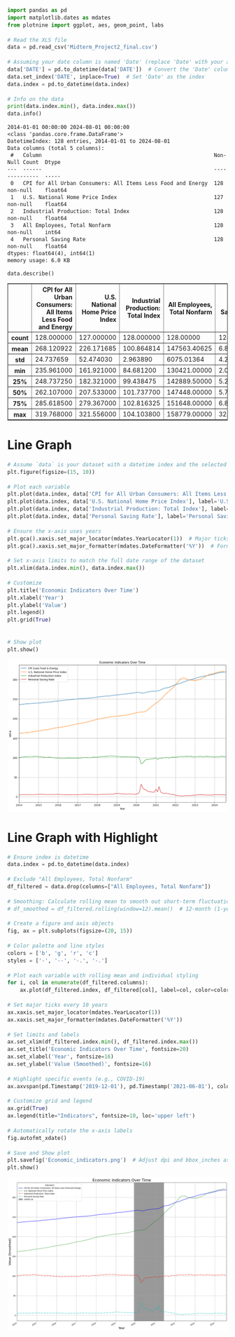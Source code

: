 ```python
import pandas as pd
import matplotlib.dates as mdates
from plotnine import ggplot, aes, geom_point, labs

# Read the XLS file
data = pd.read_csv('Midterm_Project2_final.csv')

# Assuming your date column is named 'Date' (replace 'Date' with your actual column name)
data['DATE'] = pd.to_datetime(data['DATE'])  # Convert the 'Date' column to datetime
data.set_index('DATE', inplace=True)  # Set 'Date' as the index
data.index = pd.to_datetime(data.index)

# Info on the data
print(data.index.min(), data.index.max())
data.info()
```

    2014-01-01 00:00:00 2024-08-01 00:00:00
    <class 'pandas.core.frame.DataFrame'>
    DatetimeIndex: 128 entries, 2014-01-01 to 2024-08-01
    Data columns (total 5 columns):
     #   Column                                                       Non-Null Count  Dtype  
    ---  ------                                                       --------------  -----  
     0   CPI for All Urban Consumers: All Items Less Food and Energy  128 non-null    float64
     1   U.S. National Home Price Index                               127 non-null    float64
     2   Industrial Production: Total Index                           128 non-null    float64
     3   All Employees, Total Nonfarm                                 128 non-null    int64  
     4   Personal Saving Rate                                         128 non-null    float64
    dtypes: float64(4), int64(1)
    memory usage: 6.0 KB
    


```python
data.describe()
```




<div>
<style scoped>
    .dataframe tbody tr th:only-of-type {
        vertical-align: middle;
    }

    .dataframe tbody tr th {
        vertical-align: top;
    }

    .dataframe thead th {
        text-align: right;
    }
</style>
<table border="1" class="dataframe">
  <thead>
    <tr style="text-align: right;">
      <th></th>
      <th>CPI for All Urban Consumers: All Items Less Food and Energy</th>
      <th>U.S. National Home Price Index</th>
      <th>Industrial Production: Total Index</th>
      <th>All Employees, Total Nonfarm</th>
      <th>Personal Saving Rate</th>
    </tr>
  </thead>
  <tbody>
    <tr>
      <th>count</th>
      <td>128.000000</td>
      <td>127.000000</td>
      <td>128.000000</td>
      <td>128.00000</td>
      <td>128.000000</td>
    </tr>
    <tr>
      <th>mean</th>
      <td>268.120922</td>
      <td>226.171685</td>
      <td>100.864814</td>
      <td>147563.40625</td>
      <td>6.878125</td>
    </tr>
    <tr>
      <th>std</th>
      <td>24.737659</td>
      <td>52.474030</td>
      <td>2.963890</td>
      <td>6075.01364</td>
      <td>4.248667</td>
    </tr>
    <tr>
      <th>min</th>
      <td>235.961000</td>
      <td>161.921000</td>
      <td>84.681200</td>
      <td>130421.00000</td>
      <td>2.000000</td>
    </tr>
    <tr>
      <th>25%</th>
      <td>248.737250</td>
      <td>182.321000</td>
      <td>99.438475</td>
      <td>142889.50000</td>
      <td>5.200000</td>
    </tr>
    <tr>
      <th>50%</th>
      <td>262.107000</td>
      <td>207.533000</td>
      <td>101.737700</td>
      <td>147448.00000</td>
      <td>5.750000</td>
    </tr>
    <tr>
      <th>75%</th>
      <td>285.618500</td>
      <td>279.367000</td>
      <td>102.816325</td>
      <td>151648.00000</td>
      <td>6.825000</td>
    </tr>
    <tr>
      <th>max</th>
      <td>319.768000</td>
      <td>321.556000</td>
      <td>104.103800</td>
      <td>158779.00000</td>
      <td>32.000000</td>
    </tr>
  </tbody>
</table>
</div>



# Line Graph


```python
# Assume `data` is your dataset with a datetime index and the selected variables
plt.figure(figsize=(15, 10))

# Plot each variable
plt.plot(data.index, data['CPI for All Urban Consumers: All Items Less Food and Energy'], label='CPI (Less Food & Energy')
plt.plot(data.index, data['U.S. National Home Price Index'], label='U.S. National Home Price Index')
plt.plot(data.index, data['Industrial Production: Total Index'], label='Industrial Production Index')
plt.plot(data.index, data['Personal Saving Rate'], label='Personal Saving Rate')

# Ensure the x-axis uses years
plt.gca().xaxis.set_major_locator(mdates.YearLocator(1))  # Major ticks every year
plt.gca().xaxis.set_major_formatter(mdates.DateFormatter('%Y'))  # Format as 'YYYY'

# Set x-axis limits to match the full date range of the dataset
plt.xlim(data.index.min(), data.index.max())

# Customize
plt.title('Economic Indicators Over Time')
plt.xlabel('Year')
plt.ylabel('Value')
plt.legend()
plt.grid(True)


# Show plot
plt.show()

```


    
![png](MidtermGraph_files/MidtermGraph_3_0.png)
    


# Line Graph with Highlight


```python
# Ensure index is datetime
data.index = pd.to_datetime(data.index)

# Exclude "All Employees, Total Nonfarm"
df_filtered = data.drop(columns=["All Employees, Total Nonfarm"])

# Smoothing: Calculate rolling mean to smooth out short-term fluctuations
# df_smoothed = df_filtered.rolling(window=12).mean()  # 12-month (1-year) rolling average

# Create a figure and axis objects
fig, ax = plt.subplots(figsize=(20, 15))

# Color palette and line styles
colors = ['b', 'g', 'r', 'c']
styles = ['-', '--', '-.', '-.']

# Plot each variable with rolling mean and individual styling
for i, col in enumerate(df_filtered.columns):
    ax.plot(df_filtered.index, df_filtered[col], label=col, color=colors[i % len(colors)], linestyle=styles[i % len(styles)])

# Set major ticks every 10 years
ax.xaxis.set_major_locator(mdates.YearLocator(1))
ax.xaxis.set_major_formatter(mdates.DateFormatter('%Y'))

# Set limits and labels
ax.set_xlim(df_filtered.index.min(), df_filtered.index.max())
ax.set_title('Economic Indicators Over Time', fontsize=20)
ax.set_xlabel('Year', fontsize=16)
ax.set_ylabel('Value (Smoothed)', fontsize=16)

# Highlight specific events (e.g., COVID-19)
ax.axvspan(pd.Timestamp('2019-12-01'), pd.Timestamp('2021-06-01'), color='grey', alpha=0.8, label='COVID-19')

# Customize grid and legend
ax.grid(True)
ax.legend(title="Indicators", fontsize=10, loc='upper left')

# Automatically rotate the x-axis labels
fig.autofmt_xdate()

# Save and Show plot
plt.savefig('Economic_indicators.png')  # Adjust dpi and bbox_inches as needed
plt.show()

```


    
![png](MidtermGraph_files/MidtermGraph_5_0.png)
    

